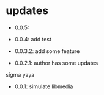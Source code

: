 # updates

- 0.0.5:

- 0.0.4: add test

- 0.0.3.2: add some feature

- 0.0.2.1: author has some updates

sigma yaya

- 0.0.1: simulate libmedia